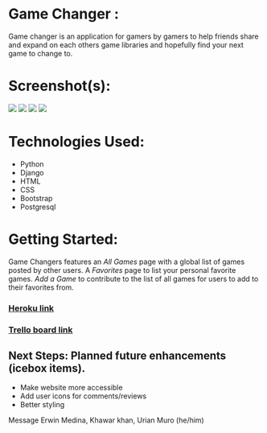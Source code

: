 # Game Changer : 
Game changer is an application for gamers by gamers to help friends share and expand on each others game libraries and hopefully find your next game to change to.   
# Screenshot(s): 

![](https://imgur.com/Fhsyb8b.png)
![](https://imgur.com/zqYwi1u.png)
![](https://imgur.com/3CawPsH.png)
![](https://imgur.com/yAsdhTy.png)
# Technologies Used:
 + Python 
 + Django 
 + HTML 
 + CSS
 + Bootstrap
 + Postgresql
# Getting Started:
Game Changers features an *All Games* page with a global list of games posted by other users. A *Favorites* page to list your personal favorite games. *Add a Game* to contribute to the list of all games for users to add to their favorites from.
### [Heroku link](https://projectgame-changer.herokuapp.com/games/)
### [Trello board link](https://trello.com/b/36jVhT0D/game-changer)
## Next Steps: Planned future enhancements (icebox items).
 + Make website more accessible
 + Add user icons for comments/reviews
 + Better styling 


Message Erwin Medina, Khawar khan, Urian Muro (he/him)
















